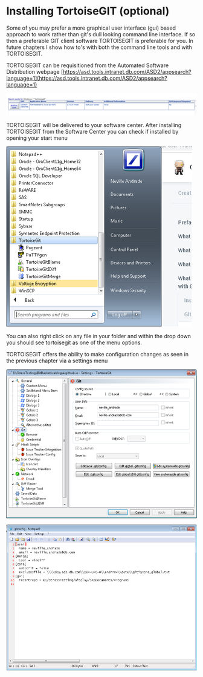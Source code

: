 # Installing TortoiseGIT \(optional\)

Some of you may prefer a more graphical user interface \(gui\) based approach to work rather than git's dull looking command line interface. If so then a preferable GIT client software TORTOISEGIT is preferable for you. In future chapters I show how to's with both the command line tools and with TORTOISEGIT.

TORTOISEGIT can be requisitioned from the Automated Software Distribution webpage [https://asd.tools.intranet.db.com/ASD2/appsearch?language=1](https://asd.tools.intranet.db.com/ASD2/appsearch?language=1)

![TORTOISEGIT 2.7.0.0 \(64 Bit\) in ASD](../.gitbook/assets/image%20%283%29.png)

TORTOISEGIT will be delivered to your software center. After installing TORTOISEGIT from the Software Center you can check if installed by opening your start menu

![TORTOISEGIT installed](../.gitbook/assets/image%20%285%29.png)

You can also right click on any file in your folder and within the drop down you should see tortoisegit as one of the menu options.

TORTOISEGIT offers the ability to make configuration changes as seen in the previous chapter via a settings menu

![One can change configuration settings thru TORTOISEGIT too](../.gitbook/assets/image%20%2831%29.png)

![The .gitconfig file as in previous chapter](../.gitbook/assets/image%20%2820%29.png)

